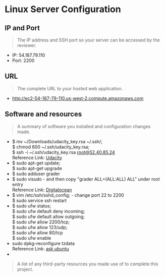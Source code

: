 # Linux Server Configuration

## IP and Port
> The IP address and SSH port so your server can be accessed by the reviewer. 

* IP:   54.187.79.110
* Port: 2200

## URL
> The complete URL to your hosted web application. 

* http://ec2-54-187-79-110.us-west-2.compute.amazonaws.com

## Software and resources
> A summary of software you installed and configuration changes made.

* $ mv ~/Downloads/udacity_key.rsa ~/.ssh/;  
  $ chmod 600 ~/.ssh/udacity_key.rsa;  
  $ ssh -i ~/.ssh/udacity_key.rsa root@52.40.85.24  
  Reference Link: [Udacity](https://www.udacity.com/account#!/development_environment)
* $ sudo apt-get update;  
  $ sudo apt-get upgrade
* $ sudo adduser grader
* $ sudo visudo - and then copy "grader  ALL=(ALL:ALL) ALL" under root entry  
  Reference Link: [Digitalocean](https://www.digitalocean.com/community/tutorials/how-to-add-delete-and-grant-sudo-privileges-to-users-on-a-debian-vps)
* $ vim /etc/ssh/sshd_config; - change port 22 to 2200  
  $ sudo service ssh restart
* $ sudo ufw status;  
  $ sudo ufw default deny incoming;  
  $ sudo ufw default allow outgoing;  
  $ sudo ufw allow 2200/tcp;  
  $ sudo ufw allow 123/udp;  
  $ sudo ufw allow 80/tcp  
  $ sudo ufw enable
* sudo dpkg-reconfigure tzdata  
  Reference Link: [ask ubuntu](http://askubuntu.com/questions/138423/how-do-i-change-my-timezone-to-utc-gmt)
*

> A list of any third-party resources you made use of to complete this project.
